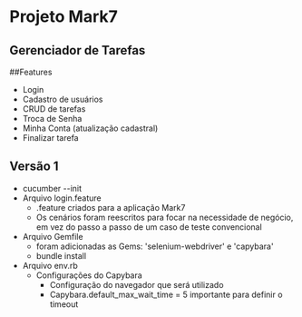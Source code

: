 # Projeto Mark7
## Gerenciador de Tarefas

##Features
* Login
* Cadastro de usuários
* CRUD de tarefas
* Troca de Senha
* Minha Conta (atualização cadastral)
* Finalizar tarefa

## Versão 1
* cucumber --init
* Arquivo login.feature
    * .feature criados para a aplicação Mark7
    * Os cenários foram reescritos para focar na necessidade de negócio, em vez do passo a passo de um caso de teste convencional
* Arquivo Gemfile
    * foram adicionadas as Gems: 'selenium-webdriver' e 'capybara'
    * bundle install
* Arquivo env.rb
    * Configurações do Capybara
    	* Configuração do navegador que será utilizado
    	* Capybara.default_max_wait_time = 5 importante para definir o timeout
